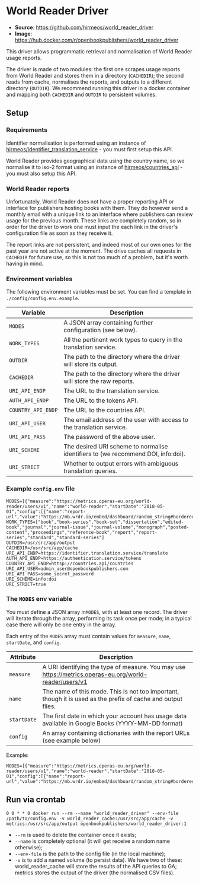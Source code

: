 # World Reader Driver
- **Source**: https://github.com/hirmeos/world_reader_driver
- **Image**: https://hub.docker.com/r/openbookpublishers/world_reader_driver

This driver allows programmatic retrieval and normalisation of World Reader usage reports.

The driver is made of two modules: the first one scrapes usage reports from World Reader and stores them in a directory (`CACHEDIR`); the second reads from cache, normalises the reports, and outputs to a different directory (`OUTDIR`). We recommend running this driver in a docker container and mapping both `CACHEDIR` and `OUTDIR` to persistent volumes.


## Setup
### Requirements
Identifier normalisation is performed using an instance of [hirmeos/identifier_translation_service][1] - you must first setup this API.

World Reader provides geographical data using the country name, so we normalise it to iso-2 format using an instance of [hirmeos/countries_api][2] - you must also setup this API.

### World Reader reports
Unfortunately, World Reader does not have a proper reporting API or interface for publishers hosting books with them. They do however send a monthly email with a unique link to an interface where publishers can review usage for the previous month. These links are completely random, so in order for the driver to work one must input the each link in the driver's configuration file as soon as they receive it.

The report links are not persistent, and indeed most of our own ones for the past year are not active at the moment. The drive caches all requests in `CACHEDIR` for future use, so this is not too much of a problem, but it's worth having in mind.

### Environment variables
The following environment variables must be set. You can find a template in `./config/config.env.example`.

| Variable           | Description                                                                      |
| ---------------    | -------------------------------------------------------------------------------- |
| `MODES`            | A JSON array containing further configuration (see below).                       |
| `WORK_TYPES`       | All the pertinent work types to query in the translation service.                |
| `OUTDIR`           | The path to the directory where the driver will store its output.                |
| `CACHEDIR`         | The path to the directory where the driver will store the raw reports.           |
| `URI_API_ENDP`     | The URL to the translation service.                                              |
| `AUTH_API_ENDP`    | The URL to the tokens API.                                                       |
| `COUNTRY_API_ENDP` | The URL to the countries API.                                                    |
| `URI_API_USER`     | The email address of the user with access to the translation service.            |
| `URI_API_PASS`     | The password of the above user.                                                  |
| `URI_SCHEME`       | The desired URI scheme to normalise identifiers to (we recommend DOI, info:doi). |
| `URI_STRICT`       | Whether to output errors with ambiguous translation queries.                     |


### Example `config.env` file
```
MODES=[{"measure":"https://metrics.operas-eu.org/world-reader/users/v1","name":"world-reader","startDate":"2018-05-01","config":[{"name":"report-url","value":"https://mb.wrdr.io/embed/dashboard/random_string#bordered&#x3D;true&amp;titled&#x3D;true"}]}]
WORK_TYPES=["book","book-series","book-set","dissertation","edited-book","journal","journal-issue","journal-volume","monograph","posted-content","proceedings","reference-book","report","report-series","standard","standard-series"]
OUTDIR=/usr/src/app/output
CACHEDIR=/usr/src/app/cache
URI_API_ENDP=https://identifier.translation.service/translate
AUTH_API_ENDP=https://authentication.service/tokens
COUNTRY_API_ENDP=httsp://countries.api/countries
URI_API_USER=admin_user@openbookpublishers.com
URI_API_PASS=some_secret_password
URI_SCHEME=info:doi
URI_STRICT=true
```

### The `MODES` env variable
You must define a JSON array in`MODES`, with at least one record. The driver will iterate through the array, performing its task once per mode; in a typical case there will only be one entry in the array.

Each entry of the `MODES` array must contain values for `measure`, `name`, `startDate`, and `config`.

| Attribute   | Description                                                                                                  |
| ----------- | ------------------------------------------------------------------------------------------------------------ |
| `measure`   | A URI identifying the type of measure. You may use https://metrics.operas-eu.org/world-reader/users/v1       |
| `name`      | The name of this mode. This is not too important, though it is used as the prefix of cache and output files. |
| `startDate` | The first date in which your account has usage data available in Google Books (YYYY-MM-DD format)            |
| `config`    | An array containing dictionaries with the report URLs (see example below)                                    |

Example:
```
MODES=[{"measure":"https://metrics.operas-eu.org/world-reader/users/v1","name":"world-reader","startDate":"2018-05-01","config":[{"name":"report-url","value":"https://mb.wrdr.io/embed/dashboard/random_string#bordered&#x3D;true&amp;titled&#x3D;true"}]}]
```

## Run via crontab
```
0 0 * * 0 docker run --rm --name "world_reader_driver" --env-file /path/to/config.env -v world_reader_cache:/usr/src/app/cache -v metrics:/usr/src/app/output openbookpublishers/world_reader_driver:1
```
- `--rm` is used to delete the container once it exists;
- `--name` is completely optional (it will get receive a random name otherwise);
- `--env-file` is the path to the config file (in the local machine);
- `-v` is to add a named volume (to persist data). We have two of these: world_reader_cache will store the results of the API queries to GA; metrics stores the output of the driver (the normalised CSV files).

[1]: https://metrics.operas-eu.org/docs/identifier-translation-service "Identifier Translation Service"
[2]: https://metrics.operas-eu.org/docs/countries-api "Countries API"
